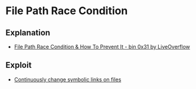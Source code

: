 # File Path Race Condition
## Explanation
- [File Path Race Condition & How To Prevent It - bin 0x31 by LiveOverflow](https://www.youtube.com/watch?v=5g137gsB9Wk)
## Exploit 
- [Continuously change symbolic links on files](https://github.com/sroettger/35c3ctf_chals/blob/master/logrotate/exploit/rename.c)
